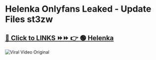 
 # Helenka Onlyfans Leaked - Update Files st3zw

## <h2><a href="https://clipsfans.com/Helenka&ref=git">🔗 Click to LINKS ⏩⏩ 👉 🟢 Helenka </a></h2>

<a href="https://clipsfans.com/Helenka&ref=git" rel="nofollow" data-target="animated-image.originalLink"><img src="https://i.ibb.co.com/xMMVF88/686577567.gif" alt="Viral Video Original" style="max-width: 100%; display: inline-block;" data-target="animated-image.originalImage"></a>

